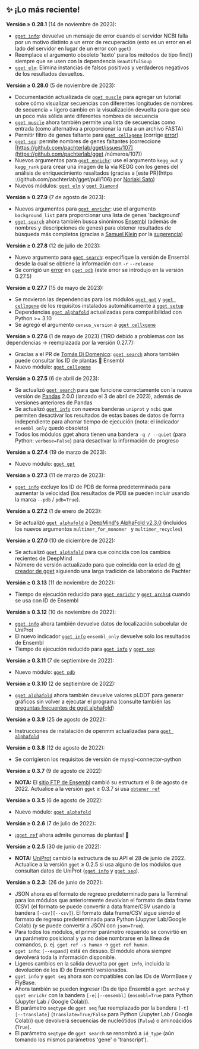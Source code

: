 ## ✨ ¡Lo más reciente!  
**Versión ≥ 0.28.1** (14 de noviembre de 2023):
- [`gget info`](./info.md): devuelve un mensaje de error cuando el servidor NCBI falla por un motivo distinto a un error de recuperación (esto es un error en el lado del servidor en lugar de un error con `gget`)
- Reemplace el argumento obsoleto 'texto' para los métodos de tipo find() siempre que se usen con la dependencia `BeautifulSoup`
- [`gget elm`](elm.md): Elimina instancias de falsos positivos y verdaderos negativos de los resultados devueltos.
  
**Versión ≥ 0.28.0** (5 de noviembre de 2023):
- Documentación actualizada de [`gget muscle`](./muscle.md) para agregar un tutorial sobre cómo visualizar secuencias con diferentes longitudes de nombres de secuencia + ligero cambio en la visualización devuelta para que sea un poco más sólida ante diferentes nombres de secuencia  
- [`gget muscle`](./muscle.md) ahora también permite una lista de secuencias como entrada (como alternativa a proporcionar la ruta a un archivo FASTA)
- Permitir filtro de genes faltante para [`gget cellxgene`](cellxgene.md) (corrige [error](https://github.com/pachterlab/gget/issues/110))
- [`gget seq`](./seq.md): permite nombres de genes faltantes (correccione [https://github.com/pachterlab/gget/issues/107](https://github.com/pachterlab/gget /números/107))  
- Nuevos argumentos para [`gget enrichr`](enrichr.md): use el argumento `kegg_out` y `kegg_rank` para crear una imagen de la vía KEGG con los genes del análisis de enriquecimiento resaltados (gracias a [este PR](https ://github.com/pachterlab/gget/pull/106) por [Noriaki Sato](https://github.com/noriakis))  
- Nuevos módulos: [`gget elm`](elm.md) y [`gget Diamond`](diamond.md)
  
**Versión ≥ 0.27.9** (7 de agosto de 2023):
- Nuevos argumentos para [`gget enrichr`](enrichr.md): use el argumento `background_list` para proporcionar una lista de genes 'background'
- [`gget search`](search.md) ahora también busca sinónimos [Ensembl](https://ensembl.org/) (además de nombres y descripciones de genes) para obtener resultados de búsqueda más completos (gracias a [Samuel Klein](https://github.com/KleinSamuel) por la [sugerencia](https://github.com/pachterlab/gget/issu90))
  
**Versión ≥ 0.27.8** (12 de julio de 2023):
- Nuevo argumento para [`gget search`](search.md): especifique la versión de Ensembl desde la cual se obtiene la información con `-r` `--release`
- Se corrigió un [error](https://github.com/pachterlab/gget/issu91) en [`gget pdb`](pdb.md) (este error se introdujo en la versión 0.27.5)

**Versión ≥ 0.27.7** (15 de mayo de 2023):
- Se movieron las dependencias para los módulos [`gget gpt`](gpt.md) y [`gget cellxgene`](cellxgene.md) de los requisitos instalados automáticamente a [`gget setup`](setup.md)
- Dependencias [`gget alphafold`](alphafold.md) actualizadas para compatibilidad con Python >= 3.10
- Se agregó el argumento `census_version` a [`gget cellxgene`](cellxgene.md)

**Versión ≥ 0.27.6** (1 de mayo de 2023) (TIRO debido a problemas con las dependencias -> reemplazada por la versión 0.27.7):  
- Gracias a el PR de [Tomás Di Domenico](https://github.com/tdido): [`gget search`](search.md) ahora también puede consultar los ID de plantas 🌱 Ensembl  
- Nuevo módulo: [`gget cellxgene`](cellxgene.md)

**Versión ≥ 0.27.5** (6 de abril de 2023):
- Se actualizó [`gget search`](search.md) para que funcione correctamente con la nueva versión de [Pandas](https://pypi.org/project/pandas/2.0.0/) 2.0.0 (lanzado el 3 de abril de 2023), además de versiones anteriores de Pandas
- Se actualizó [`gget info`](info.md) con nuevos banderas `uniprot` y `ncbi` que permiten desactivar los resultados de estas bases de datos de forma independiente para ahorrar tiempo de ejecución (nota: el indicador `ensembl_only` quedó obsoleto)
- Todos los módulos gget ahora tienen una bandera `-q / --quiet` (para Python: `verbose=False`) para desactivar la información de progreso

**Versión ≥ 0.27.4** (19 de marzo de 2023):
- Nuevo módulo: [`gget gpt`](gpt.md) 

**Versión ≥ 0.27.3** (11 de marzo de 2023):
- [`gget info`](info.md) excluye los ID de PDB de forma predeterminada para aumentar la velocidad (los resultados de PDB se pueden incluir usando la marca `--pdb` / `pdb=True`).

**Versión ≥ 0.27.2** (1 de enero de 2023):
- Se actualizó [`gget alphafold`](alphafold.md) a [DeepMind's AlphaFold v2.3.0](https://github.com/deepmind/alphafold/releases/tag/v2.3.0) (incluidos los nuevos argumentos `multimer_for_monomer ` y `multimer_recycles`)

**Versión ≥ 0.27.0** (10 de diciembre de 2022):
- Se actualizó [`gget alphafold`](alphafold.md) para que coincida con los cambios recientes de DeepMind
- Número de versión actualizado para que coincida con la edad de [el creador de gget](https://github.com/lauraluebbert) siguiendo una larga tradición de laboratorio de Pachter

**Versión ≥ 0.3.13** (11 de noviembre de 2022):
- Tiempo de ejecución reducido para [`gget enrichr`](enrichr.md) y [`gget archs4`](archs4.md) cuando se usa con ID de Ensembl

**Versión ≥ 0.3.12** (10 de noviembre de 2022):
- [`gget info`](info.md) ahora también devuelve datos de localización subcelular de UniProt
- El nuevo indicador [`gget info`](info.md) `ensembl_only` devuelve solo los resultados de Ensembl
- Tiempo de ejecución reducido para [`gget info`](info.md) y [`gget seq`](seq.md)

**Versión ≥ 0.3.11** (7 de septiembre de 2022):
- Nuevo módulo: [`gget pdb`](pdb.md)

**Versión ≥ 0.3.10** (2 de septiembre de 2022):
- [`gget alphafold`](alphafold.md) ahora también devuelve valores pLDDT para generar gráficos sin volver a ejecutar el programa (consulte también las [preguntas frecuentes de gget alphafold](https://github.com/pachterlab/gget/discusion39))

**Versión ≥ 0.3.9** (25 de agosto de 2022):
- Instrucciones de instalación de openmm actualizadas para [`gget alphafold`](alphafold.md)

**Versión ≥ 0.3.8** (12 de agosto de 2022):
- Se corrigieron los requisitos de versión de mysql-connector-python

**Versión ≥ 0.3.7** (9 de agosto de 2022):
- **NOTA:** El [sitio FTP de Ensembl](http://ftp.ensembl.org/pub/) cambió su estructura el 8 de agosto de 2022. Actualice a la versión `gget` ≥ 0.3.7 si usa [`obtener ref`](ref.md)

**Versión ≥ 0.3.5** (6 de agosto de 2022):
- Nuevo módulo: [`gget alphafold`](alphafold.md)

**Versión ≥ 0.2.6** (7 de julio de 2022):
- ¡[`gget ref`](ref.md) ahora admite genomas de plantas! 🌱

**Versión ≥ 0.2.5** (30 de junio de 2022):
- **NOTA:** [UniProt](https://www.uniprot.org/) cambió la estructura de su API el 28 de junio de 2022. Actualice a la versión `gget` ≥ 0.2.5 si usa alguno de los módulos que consultan datos de UniProt ([`gget info`](info.md) y [`gget seq`](seq.md)).

**Versión ≥ 0.2.3:** (26 de junio de 2022):
- JSON ahora es el formato de regreso predeterminado para la Terminal para los módulos que anteriormente devolvían el formato de data frame (CSV) (el formato se puede convertir a data frame/CSV usando la bandera `[-csv][--csv]`). El formato data frame/CSV sigue siendo el formato de regreso predeterminada para Python (Jupyter Lab/Google Colab) (y se puede convertir a JSON con `json=True`).
- Para todos los módulos, el primer parámetro requerido se convirtió en un parámetro posicional y ya no debe nombrarse en la línea de comandos, p. ej. `gget ref -s human` &rarr; `gget ref human`.
- `gget info`: `[--expand]` está en desuso. El módulo ahora siempre devolverá toda la información disponible.
- Ligeros cambios en la salida devuelta por `gget info`, incluida la devolución de los ID de Ensembl versionados.
- `gget info` y `gget seq` ahora son compatibles con las IDs de WormBase y FlyBase.
- Ahora también se pueden ingresar IDs de tipo Ensembl a `gget archs4` y `gget enrichr` con la bandera `[-e][--ensembl]` (`ensembl=True` para Python (Jupyter Lab / Google Colab)).
- El parámetro `seqtype` de `gget seq` fue reemplazado por la bandera `[-t][--translate]` (`translate=True/False` para Python (Jupyter Lab / Google Colab)) que devolverá secuencias de nucleótidos (`False`) o aminoácidos (`True`).
- El parámetro `seqtype` de `gget search` se renombró a `id_type` (aún tomando los mismos parámetros 'gene' o 'transcript').
